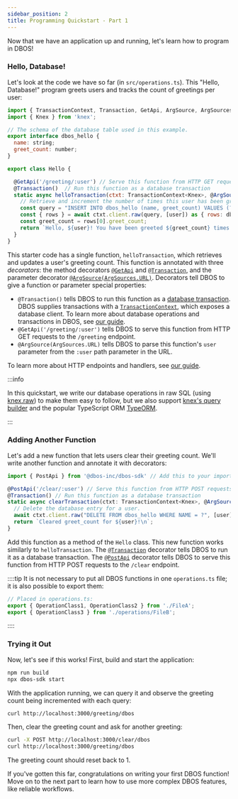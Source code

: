 ```yaml
---
sidebar_position: 2
title: Programming Quickstart - Part 1
---
```


Now that we have an application up and running, let's learn how to program in DBOS!

### Hello, Database!

Let's look at the code we have so far (in `src/operations.ts`).
This "Hello, Database!" program greets users and tracks the count of greetings per user:

```javascript
import { TransactionContext, Transaction, GetApi, ArgSource, ArgSources } from '@dbos-inc/dbos-sdk'
import { Knex } from 'knex';

// The schema of the database table used in this example.
export interface dbos_hello {
  name: string;
  greet_count: number;
}

export class Hello {

  @GetApi('/greeting/:user') // Serve this function from HTTP GET requests to the /greeting endpoint with 'user' as a path parameter
  @Transaction()  // Run this function as a database transaction
  static async helloTransaction(ctxt: TransactionContext<Knex>, @ArgSource(ArgSources.URL) user: string) {
    // Retrieve and increment the number of times this user has been greeted.
    const query = "INSERT INTO dbos_hello (name, greet_count) VALUES (?, 1) ON CONFLICT (name) DO UPDATE SET greet_count = dbos_hello.greet_count + 1 RETURNING greet_count;"
    const { rows } = await ctxt.client.raw(query, [user]) as { rows: dbos_hello[] };
    const greet_count = rows[0].greet_count;
    return `Hello, ${user}! You have been greeted ${greet_count} times.\n`;
  }
}
```

This starter code has a single function, `helloTransaction`, which retrieves and updates a user's greeting count.
This function is annotated with three _decorators_: the method decorators [`@GetApi`](../api-reference/decorators#getapi) and  [`@Transaction`](../api-reference/decorators#transaction), and the parameter decorator [`@ArgSource(ArgSources.URL)`](../api-reference/decorators#argsource).
Decorators tell DBOS to give a function or parameter special properties:

- `@Transaction()` tells DBOS to run this function as a [database transaction](https://en.wikipedia.org/wiki/Database_transaction).
DBOS supplies transactions with a [`TransactionContext`](../api-reference/contexts#transactioncontextt), which exposes a database client.
To learn more about database operations and transactions in DBOS, see [our guide](../tutorials/transaction-tutorial).
- `@GetApi('/greeting/:user')` tells DBOS to serve this function from HTTP GET requests to the `/greeting` endpoint.
- `@ArgSource(ArgSources.URL)` tells DBOS to parse this function's `user` parameter from the `:user` path parameter in the URL.

To learn more about HTTP endpoints and handlers, see [our guide](../tutorials/http-serving-tutorial).

:::info

In this quickstart, we write our database operations in raw SQL (using [knex.raw](https://knexjs.org/guide/raw.html)) to make them easy to follow, but we also support [knex's query builder](https://knexjs.org/guide/query-builder.html) and the popular TypeScript ORM [TypeORM](https://typeorm.io/).

:::

### Adding Another Function

Let's add a new function that lets users clear their greeting count.
We'll write another function and annotate it with decorators:

```javascript
import { PostApi } from '@dbos-inc/dbos-sdk' // Add this to your imports.

@PostApi('/clear/:user') // Serve this function from HTTP POST requests to the /clear endpoint with 'user' as a path parameter
@Transaction() // Run this function as a database transaction
static async clearTransaction(ctxt: TransactionContext<Knex>, @ArgSource(ArgSources.URL) user: string) {
  // Delete the database entry for a user.
  await ctxt.client.raw("DELETE FROM dbos_hello WHERE NAME = ?", [user]);
  return `Cleared greet_count for ${user}!\n`;
}
```

Add this function as a method of the `Hello` class.
This new function works similarly to `helloTransaction`.
The  [`@Transaction`](../api-reference/decorators#transaction) decorator tells DBOS to run it as a database transaction.
The [`@PostApi`](../api-reference/decorators#postapi) decorator tells DBOS to serve this function from HTTP POST requests to the `/clear` endpoint.

::::tip
It is not necessary to put all DBOS functions in one `operations.ts` file; it is also possible to export them:
```typescript
// Placed in operations.ts:
export { OperationClass1, OperationClass2 } from './FileA';
export { OperationClass3 } from './operations/FileB';
```
::::


### Trying it Out

Now, let's see if this works!
First, build and start the application:

```bash
npm run build
npx dbos-sdk start
```

With the application running, we can query it and observe the greeting count being incremented with each query:

```bash
curl http://localhost:3000/greeting/dbos
```

Then, clear the greeting count and ask for another greeting:

```bash
curl -X POST http://localhost:3000/clear/dbos
curl http://localhost:3000/greeting/dbos
```

The greeting count should reset back to 1.

If you've gotten this far, congratulations on writing your first DBOS function!
Move on to the next part to learn how to use more complex DBOS features, like reliable workflows.
